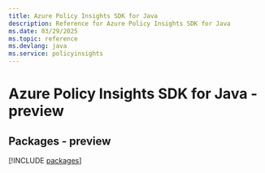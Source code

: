 ```yaml
---
title: Azure Policy Insights SDK for Java
description: Reference for Azure Policy Insights SDK for Java
ms.date: 03/29/2025
ms.topic: reference
ms.devlang: java
ms.service: policyinsights
---
```

# Azure Policy Insights SDK for Java - preview
## Packages - preview
[!INCLUDE [packages](policy-insights-index.md)]